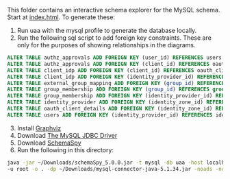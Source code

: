 This folder contains an interactive schema explorer for the MySQL schema. Start at [index.html](index.html). To generate these:

1. Run uaa with the mysql profile to generate the database locally.
2. Run the following sql script to add foreign key constraints. These are only for the purposes of showing relationships in the diagrams.

  ```sql
ALTER TABLE authz_approvals ADD FOREIGN KEY (user_id) REFERENCES users (id);
ALTER TABLE authz_approvals ADD FOREIGN KEY (client_id) REFERENCES oauth_client_details (client_id);
ALTER TABLE client_idp ADD FOREIGN KEY (client_id) REFERENCES oauth_client_details (client_id);
ALTER TABLE client_idp ADD FOREIGN KEY (identity_provider_id) REFERENCES identity_provider (id);
ALTER TABLE external_group_mapping ADD FOREIGN KEY (group_id) REFERENCES groups (id);
ALTER TABLE group_membership ADD FOREIGN KEY (group_id) REFERENCES groups (id);
ALTER TABLE group_membership ADD FOREIGN KEY (identity_provider_id) REFERENCES identity_provider (id);
ALTER TABLE identity_provider ADD FOREIGN KEY (identity_zone_id) REFERENCES identity_zone (id);
ALTER TABLE oauth_client_details ADD FOREIGN KEY (identity_zone_id) REFERENCES identity_zone (id);
ALTER TABLE users ADD FOREIGN KEY (identity_provider_id) REFERENCES identity_provider (id);
  ```
3. Install [Graphviz](http://www.graphviz.org/Download..php)
4. Download [The MySQL JDBC Driver](http://search.maven.org/remotecontent?filepath=mysql/mysql-connector-java/5.1.34/mysql-connector-java-5.1.34.jar)
5. Download [SchemaSpy](http://downloads.sourceforge.net/project/schemaspy/schemaspy/SchemaSpy%205.0.0/schemaSpy_5.0.0.jar?r=http%3A%2F%2Fsourceforge.net%2Fprojects%2Fschemaspy%2Ffiles%2Fschemaspy%2F&ts=1415373348&use_mirror=superb-dca2)
6. Run the following in this directory:

  ```sh
java -jar ~/Downloads/schemaSpy_5.0.0.jar -t mysql -db uaa -host localhost \
-u root -o . -dp ~/Downloads/mysql-connector-java-5.1.34.jar -noads -noimplied
  ```
